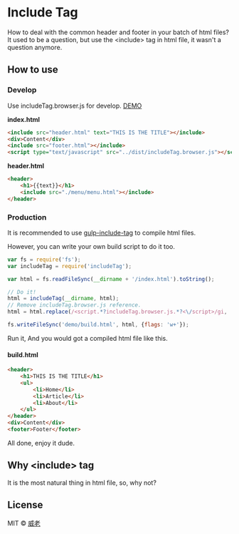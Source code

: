 # Include Tag
How to deal with the common header and footer in your batch of html files?
It used to be a question, but use the &lt;include> tag in html file, it wasn't a question anymore.

## How to use
### Develop
Use includeTag.browser.js for develop. [DEMO](http://weilao.github.io/include-tag/demo/)

**index.html**
```html
<include src="header.html" text="THIS IS THE TITLE"></include>
<div>Content</div>
<include src="footer.html"></include>
<script type="text/javascript" src="../dist/includeTag.browser.js"></script>
```

**header.html**
```html
<header>
    <h1>{{text}}</h1>
    <include src="./menu/menu.html"></include>
</header>
```

### Production
It is recommended to use [gulp-include-tag](https://github.com/weilao/gulp-include-tag) to compile html files.

However, you can write your own build script to do it too.
```js
var fs = require('fs');
var includeTag = require('includeTag');

var html = fs.readFileSync(__dirname + '/index.html').toString();

// Do it!
html = includeTag(__dirname, html);
// Remove includeTag.browser.js reference.
html = html.replace(/<script.*?includeTag.browser.js.*?<\/script>/gi, '');

fs.writeFileSync('demo/build.html', html, {flags: 'w+'});
```

Run it, And you would got a compiled html file like this.
#### build.html
```html
<header>
	<h1>THIS IS THE TITLE</h1>
    <ul>
	    <li>Home</li>
	    <li>Article</li>
	    <li>About</li>
	</ul>
</header>
<div>Content</div>
<footer>Footer</footer>
```

All done, enjoy it dude.

## Why &lt;include> tag
It is the most natural thing in html file, so, why not?

## License
MIT © [威老](http://doctype-html.com)

